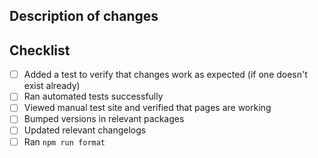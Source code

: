 ## Description of changes

<!--
Please describe your changes and link to related issues.
-->

## Checklist

<!--
Please do all of the following that apply to your PR.
If you are submitting an update to the source code of vad-web or vad-react,
all items will likely be relevant. You are welcome to create your PR as a draft
PR without having completed all items.
-->

- [ ] Added a test to verify that changes work as expected (if one doesn't exist already) <!-- can be an automated test or an update to the manual test site -->
- [ ] Ran automated tests successfully <!-- `npm run build && npm run test` -->
- [ ] Viewed manual test site and verified that pages are working <!-- `npm run dev` -->
- [ ] Bumped versions in relevant packages
- [ ] Updated relevant changelogs <!-- see the `/changelogs` directory -->
- [ ] Ran `npm run format`
